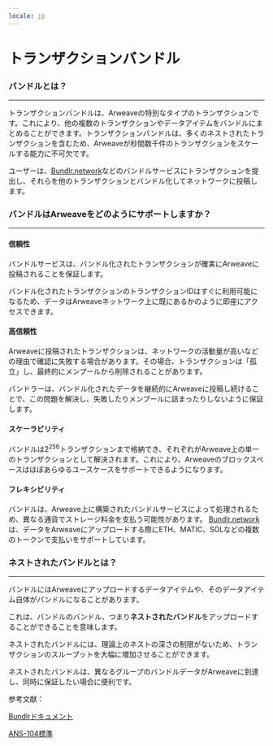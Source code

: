 ```yaml
---
locale: jp
---
```

# トランザクションバンドル

### バンドルとは？

---

トランザクションバンドルは、Arweaveの特別なタイプのトランザクションです。これにより、他の複数のトランザクションやデータアイテムをバンドルにまとめることができます。トランザクションバンドルは、多くのネストされたトランザクションを含むため、Arweaveが秒間数千件のトランザクションをスケールする能力に不可欠です。

ユーザーは、[Bundlr.network](https://bundlr.network)などのバンドルサービスにトランザクションを提出し、それらを他のトランザクションとバンドル化してネットワークに投稿します。

### バンドルはArweaveをどのようにサポートしますか？

---

#### 信頼性

バンドルサービスは、バンドル化されたトランザクションが確実にArweaveに投稿されることを保証します。

バンドル化されたトランザクションのトランザクションIDはすぐに利用可能になるため、データはArweaveネットワーク上に既にあるかのように即座にアクセスできます。

#### 高信頼性

Arweaveに投稿されたトランザクションは、ネットワークの活動量が高いなどの理由で確認に失敗する場合があります。その場合、トランザクションは「孤立」し、最終的にメンプールから削除されることがあります。

バンドラーは、バンドル化されたデータを継続的にArweaveに投稿し続けることで、この問題を解決し、失敗したりメンプールに詰まったりしないように保証します。

#### スケーラビリティ

バンドルは2<sup>256</sup>トランザクションまで格納でき、それぞれがArweave上の単一のトランザクションとして解決されます。これにより、Arweaveのブロックスペースはほぼあらゆるユースケースをサポートできるようになります。

#### フレキシビリティ

バンドルは、Arweave上に構築されたバンドルサービスによって処理されるため、異なる通貨でストレージ料金を支払う可能性があります。 [Bundlr.network](https://bundlr.network)は、データをArweaveにアップロードする際にETH、MATIC、SOLなどの複数のトークンで支払いをサポートしています。

### ネストされたバンドルとは？

---

バンドルにはArweaveにアップロードするデータアイテムや、そのデータアイテム自体がバンドルになることがあります。

これは、バンドルのバンドル、つまり**ネストされたバンドル**をアップロードすることができることを意味します。

ネストされたバンドルには、理論上のネストの深さの制限がないため、トランザクションのスループットを大幅に増加させることができます。

ネストされたバンドルは、異なるグループのバンドルデータがArweaveに到達し、同時に保証したい場合に便利です。

参考文献：

[Bundlrドキュメント](https://docs.bundlr.network)

[ANS-104標準](https://github.com/ArweaveTeam/arweave-standards/blob/master/ans/ANS-104.md)